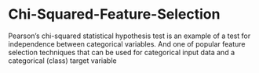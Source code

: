 # Chi-Squared-Feature-Selection
Pearson’s chi-squared statistical hypothesis test is an example of a test for independence between categorical variables. And one of popular feature selection techniques that can be used for categorical input data and a categorical (class) target variable
